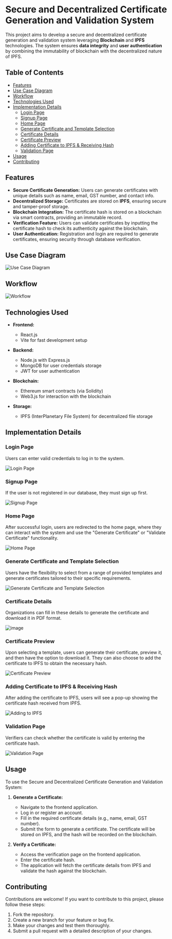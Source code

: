 # Secure and Decentralized Certificate Generation and Validation System

This project aims to develop a secure and decentralized certificate generation and validation system leveraging **Blockchain** and **IPFS** technologies. The system ensures **data integrity** and **user authentication** by combining the immutability of blockchain with the decentralized nature of IPFS.

## Table of Contents
- [Features](#features)
- [Use Case Diagram](#use-case-diagram)
- [Workflow](#workflow)
- [Technologies Used](#technologies-used)
- [Implementation Details](#implementation-details)
  - [Login Page](#login-page)
  - [Signup Page](#signup-page)
  - [Home Page](#home-page)
  - [Generate Certificate and Template Selection](#generate-certificate-and-template-selection)
  - [Certificate Details](#certificate-details)
  - [Certificate Preview](#certificate-preview)
  - [Adding Certificate to IPFS & Receiving Hash](#adding-certificate-to-ipfs--receiving-hash)
  - [Validation Page](#validation-page)
- [Usage](#usage)
- [Contributing](#contributing)

## Features
- **Secure Certificate Generation:** Users can generate certificates with unique details such as name, email, GST number, and contact info.
- **Decentralized Storage:** Certificates are stored on **IPFS**, ensuring secure and tamper-proof storage.
- **Blockchain Integration:** The certificate hash is stored on a blockchain via smart contracts, providing an immutable record.
- **Verification Feature:** Users can validate certificates by inputting the certificate hash to check its authenticity against the blockchain.
- **User Authentication:** Registration and login are required to generate certificates, ensuring security through database verification.

## Use Case Diagram

![Use Case Diagram](https://github.com/Tusshar10/DigiCertify-Certificate-Generation-and-Verification/assets/115549132/b9cbbf69-d6bd-4db0-9703-43510d97351c)

## Workflow

![Workflow](https://github.com/user-attachments/assets/5a11f8dc-c928-49d5-9ada-66cd5dff0ecc)

## Technologies Used

- **Frontend:**
  - React.js
  - Vite for fast development setup

- **Backend:**
  - Node.js with Express.js
  - MongoDB for user credentials storage
  - JWT for user authentication

- **Blockchain:**
  - Ethereum smart contracts (via Solidity)
  - Web3.js for interaction with the blockchain

- **Storage:**
  - IPFS (InterPlanetary File System) for decentralized file storage

## Implementation Details

### Login Page

Users can enter valid credentials to log in to the system.

![Login Page](https://github.com/user-attachments/assets/949d06d3-7352-4780-875a-f09e36358282)

### Signup Page

If the user is not registered in our database, they must sign up first.

![Signup Page](https://github.com/user-attachments/assets/0ef89cfd-6515-40f3-bdff-1c9bf7e86f58)

### Home Page

After successful login, users are redirected to the home page, where they can interact with the system and use the "Generate Certificate" or "Validate Certificate" functionality.

![Home Page](https://github.com/user-attachments/assets/c6251abf-a42e-4c55-8ddf-9a289175dc0a)

### Generate Certificate and Template Selection

Users have the flexibility to select from a range of provided templates and generate certificates tailored to their specific requirements.

![Generate Certificate and Template Selection](https://github.com/user-attachments/assets/fe1ed75d-ab8d-40a5-8faa-0a38b4203793)

### Certificate Details

Organizations can fill in these details to generate the certificate and download it in PDF format.

![image](https://github.com/user-attachments/assets/eb6578a3-e0ea-46e8-a47d-dc227527a494)


### Certificate Preview

Upon selecting a template, users can generate their certificate, preview it, and then have the option to download it. They can also choose to add the certificate to IPFS to obtain the necessary hash.

![Certificate Preview](https://github.com/user-attachments/assets/d1d8cc47-6c95-4040-8398-0e043b9a81f4)

### Adding Certificate to IPFS & Receiving Hash

After adding the certificate to IPFS, users will see a pop-up showing the certificate hash received from IPFS.

![Adding to IPFS](https://github.com/user-attachments/assets/b5d1636d-7521-413e-9670-41b0fe910976)

### Validation Page

Verifiers can check whether the certificate is valid by entering the certificate hash.

![Validation Page](https://github.com/user-attachments/assets/0aea6f74-ad9d-48b2-9320-a207c7e66bc9)

## Usage

To use the Secure and Decentralized Certificate Generation and Validation System:

1. **Generate a Certificate:**
   - Navigate to the frontend application.
   - Log in or register an account.
   - Fill in the required certificate details (e.g., name, email, GST number).
   - Submit the form to generate a certificate. The certificate will be stored on IPFS, and the hash will be recorded on the blockchain.

2. **Verify a Certificate:**
   - Access the verification page on the frontend application.
   - Enter the certificate hash.
   - The application will fetch the certificate details from IPFS and validate the hash against the blockchain.

## Contributing

Contributions are welcome! If you want to contribute to this project, please follow these steps:

1. Fork the repository.
2. Create a new branch for your feature or bug fix.
3. Make your changes and test them thoroughly.
4. Submit a pull request with a detailed description of your changes.

